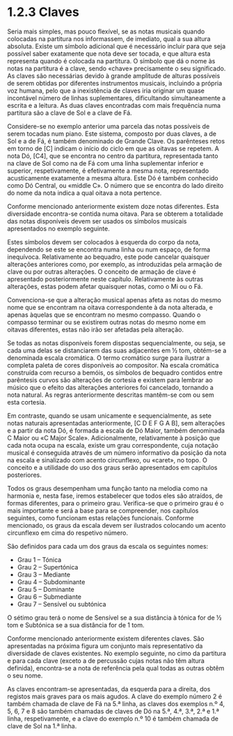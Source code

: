 # 1.2.3 Claves

Seria mais simples, mas pouco flexível, se as notas musicais quando colocadas na partitura nos informassem, de imediato, qual a sua altura absoluta. Existe um símbolo adicional que é necessário incluir para que seja possível saber exatamente que nota deve ser tocada, e que altura esta representa quando é colocada na partitura. O símbolo que dá o nome às notas na partitura é a clave, sendo «chave» precisamente o seu significado. As claves são necessárias devido à grande amplitude de alturas possíveis de serem obtidas por diferentes instrumentos musicais, incluindo a própria voz humana, pelo que a inexistência de claves iria originar um quase incontável número de linhas suplementares, dificultando simultaneamente a escrita e a leitura. As duas claves encontradas com mais frequência numa partitura são a clave de Sol e a clave de Fá.

Considere-se no exemplo anterior uma parcela das notas possíveis de serem tocadas num piano. Este sistema, composto por duas claves, a de Sol e a de Fá, é também denominado de Grande Clave. Os parênteses retos em torno de \[C] indicam o início do ciclo em que as oitavas se repetem. A nota Dó, \[C4], que se encontra no centro da partitura, representada tanto na clave de Sol como na de Fá com uma linha suplementar inferior e superior, respetivamente, é efetivamente a mesma nota, representado acusticamente exatamente a mesma altura. Este Dó é também conhecido como Dó Central, ou «middle C». O número que se encontra do lado direito do nome da nota indica a qual oitava a nota pertence.

Conforme mencionado anteriormente existem doze notas diferentes. Esta diversidade encontra-se contida numa oitava. Para se obterem a totalidade das notas disponíveis devem ser usados os símbolos musicais apresentados no exemplo seguinte.

Estes símbolos devem ser colocados à esquerda do corpo da nota, dependendo se este se encontra numa linha ou num espaço, de forma inequívoca. Relativamente ao bequadro, este pode cancelar quaisquer alterações anteriores como, por exemplo, as introduzidas pela armação de clave ou por outras alterações. O conceito de armação de clave é apresentado posteriormente neste capítulo. Relativamente às outras alterações, estas podem afetar quaisquer notas, como o Mi ou o Fá.

Convenciona-se que a alteração musical apenas afeta as notas do mesmo nome que se encontram na oitava correspondente à da nota alterada, e apenas àquelas que se encontram no mesmo compasso. Quando o compasso terminar ou se existirem outras notas do mesmo nome em oitavas diferentes, estas não irão ser afetadas pela alteração.

Se todas as notas disponíveis forem dispostas sequencialmente, ou seja, se cada uma delas se distanciarem das suas adjacentes em ½ tom, obtém-se a denominada escala cromática. O termo cromático surge para ilustrar a completa paleta de cores disponíveis ao compositor. Na escala cromática construída com recurso a bemóis, os símbolos de bequadro contidos entre parêntesis curvos são alterações de cortesia e existem para lembrar ao músico que o efeito das alterações anteriores foi cancelado, tornando a nota natural. As regras anteriormente descritas mantêm-se com ou sem esta cortesia.

Em contraste, quando se usam unicamente e sequencialmente, as sete notas naturais apresentadas anteriormente, \[C D E F G A B], sem alterações e a partir da nota Dó, é formada a escala de Dó Maior, também denominada C Maior ou «C Major Scale». Adicionalmente, relativamente à posição que cada nota ocupa na escala, existe um grau correspondente, cuja notação musical é conseguida através de um número informativo da posição da nota na escala e sinalizado com acento circunflexo, ou «caret», no topo. O conceito e a utilidade do uso dos graus serão apresentados em capítulos posteriores.

Todos os graus desempenham uma função tanto na melodia como na harmonia e, nesta fase, iremos estabelecer que todos eles são atraídos, de formas diferentes, para o primeiro grau. Verifica-se que o primeiro grau é o mais importante e será a base para se compreender, nos capítulos seguintes, como funcionam estas relações funcionais. Conforme mencionado, os graus da escala devem ser ilustrados colocando um acento circunflexo em cima do respetivo número.

São definidos para cada um dos graus da escala os seguintes nomes:

* Grau 1 – Tónica
* Grau 2 – Supertónica
* Grau 3 – Mediante
* Grau 4 – Subdominante
* Grau 5 – Dominante
* Grau 6 – Submediante
* Grau 7 – Sensível ou subtónica

O sétimo grau terá o nome de Sensível se a sua distância à tónica for de ½ tom e Subtónica se a sua distância for de 1 tom.

Conforme mencionado anteriormente existem diferentes claves. São apresentadas na próxima figura um conjunto mais representativo da diversidade de claves existentes. No exemplo seguinte, no cimo da partitura e para cada clave (exceto a de percussão cujas notas não têm altura definida), encontra-se a nota de referência pela qual todas as outras obtêm o seu nome.

As claves encontram-se apresentadas, da esquerda para a direita, dos registos mais graves para os mais agudos. A clave do exemplo número 2 é também chamada de clave de Fá na 5.ª linha, as claves dos exemplos n.º 4, 5, 6, 7 e 8 são também chamadas de claves de Dó na 5.ª, 4.ª, 3.ª, 2.ª e 1.ª linha, respetivamente, e a clave do exemplo n.º 10 é também chamada de clave de Sol na 1.ª linha.
